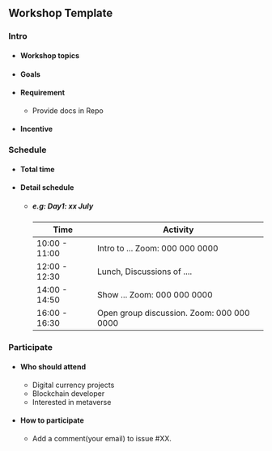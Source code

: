 ## Workshop Template

### Intro

- #### Workshop topics

- #### Goals

- #### Requirement

  - Provide docs in Repo

- #### Incentive

### Schedule

- #### Total time

- #### Detail schedule
  - ##### e.g: Day1: xx July

    | Time          | Activity                                   |
    | ------------- | ------------------------------------------ |
    | 10:00 - 11:00 | Intro to ... Zoom: 000 000 0000            |
    | 12:00 - 12:30 | Lunch, Discussions of ....                 |
    | 14:00 - 14:50 | Show ...  Zoom: 000 000 0000               |
    | 16:00 - 16:30 | Open group discussion. Zoom: 000 000 0000  |


### Participate

- #### Who should attend

  - Digital currency projects
  - Blockchain developer
  - Interested in metaverse

- #### How to participate
  - Add a comment(your email) to issue #XX.